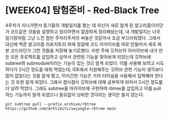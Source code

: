 # [WEEK04] 탐험준비 - Red-Black Tree
  4주차가 지나가면서 동기들의 개발일지를 봤는 데 자신이 새로 알게 된 알고리즘이라던가 코드같은 것들을 설명하고 정리하면서 깔끔하게 정리해놨는데, 내 개발일지는 너무 일기장처럼 그냥 느낀 점만 주저리주저리 써놓은 것같아서 조금 부끄러워졌다. 그래서 대신에 백준 알고리즘 리포지토리 외에 정글에 코드 아카이브를 따로 만들어서 새로 짜본 코드라던가 그런 것들을 저장해 놓기로했다.
  이번 주에 깃허브의 아카이브에 내가 만든 모든 프로젝트를 삽입하고 싶어서 관련된 기능을 찾아보게 되었는데 깃허브에 subtree와 submodule이라는 기능이 있는 것으 알게 되었다. 이를 사용해 보려고 시도하다가 2시간 정도를 태워 먹었는데, IDE에서 지원해주는 깃허브 관련 기능이 생각보다 많이 없었다는 것을 알게 됐고, 어지간한 기능은 거의 터미널을 사용해서 입력해야 한다는 것 또한 알게 되었다. 그래서 겸사겸사 깃허브에 대해 공부하게 되어서 2시간 정도를 더 날려 먹었다. 그래도 subtree를 아카이브에 구현하여 rbtree를 삽입하고 이를 pull 하는 기능까지 알게 되었으니 쓸모없이 낭비한 것이라는 생각은 들지 않는다.
  ```
git subtree pull --prefix archive/rbtree https://github.com/Arklimits/swjungle-rbtree main
```
